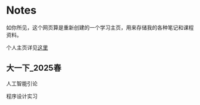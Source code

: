 # Notes
如你所见，这个网页算是重新创建的一个学习主页，用来存储我的各种笔记和课程资料。

个人主页详见[这里](https://lh314-pku.github.io/LeeStars/)

## 大一下_2025春
人工智能引论

程序设计实习
